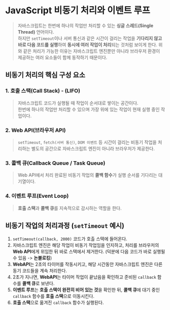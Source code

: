 # JavaScript 비동기 처리와 이벤트 루프

> 자바스크립트는 한번에 하나의 작업만 처리할 수 있는 **싱글 스레드(Single Thread)** 언어이다.  
> 하지만 `setTimeout`이나 서버 통신과 같은 시간이 걸리는 작업을 **기다리지 않고 바로 다음 코드를 실행**하여 **동시에 여러 작업이 처리**되는 것처럼 보이게 한다.
> 위와 같은 처리가 가능한 이유는 자바스크립트 엔진뿐만 아니라 브라우저 환경이 제공하는 여러 요소들이 함께 동작하기 때문이다.

## 비동기 처리의 핵심 구성 요소
### 1. 호출 스택(Call Stack) - (LIFO)
> 자바스크립트 코드가 실행될 때 작업이 순서대로 쌓이는 공간이다.   
> 한번에 하나의 작업만 처리할 수 있으며 가장 위에 있는 작업이 현재 실행 중인 작업이다.

### 2. Web API(브라우저 API)
> `setTimeout`, `fetch(서버 통신)`, `DOM 이벤트` 등 시간이 걸리는 비동기 작업을 처리하는 별도의 공간으로 자바스크립트 엔진이 아니라 브라우저가 제공한다.

### 3. 콜백 큐(Callback Queue / Task Queue)
> Web API에서 처리 완료된 비동기 작업의 **콜백 함수**가 실행 순서를 기다리는 대기열이다.

### 4. 이벤트 루프(Event Loop)
> **호출 스택**과 **콜백 큐**를 지속적으로 감시하는 역할을 한다.

## 비동기 작업의 처리과정 (`setTimeout` 예시)
1. `setTimeout(callback, 2000)` 코드가 호출 스택에 들어온다.
2. 자바스크립트 엔진은 해당 작업이 비동기 작업임을 인지하고, 처리를 브라우저의 **Web API**에게 위임한 뒤 바로 스택에서 제거한다. (덕분에 다음 코드가 바로 실행될 수 있음 -> **논블로킹**)
3. **WebAPI**는 2초의 타이머를 작동시키고, 해당 시간동안 자바스크립트 엔진은 다른 동기 코드들을 계속 처리한다.
4. 2초가 지나면, **WebAPI**는 타이머 작업이 끝났음을 확인하고 준비된 `callback` 함수를 **콜백 큐**로 보낸다.
5. **이벤트 루프**는 **호출 스택이 완전히 비어 있는 것**을 확인한 뒤, **콜백 큐**에 대기 중인 `callback` 함수를 **호출 스택**으로 이동시킨다.
6. **호출 스택**으로 옮겨진 `callback` 함수가 실행된다.